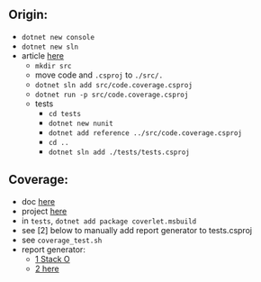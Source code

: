 
Origin:
---------

* `dotnet new console`
* `dotnet new sln`
* article [here](https://insimpleterms.blog/adding-nunit-tests-to-a-net-core-console-app)
    - `mkdir src`
    - move code and `.csproj` to `./src/.`
    - `dotnet sln add src/code.coverage.csproj`
    - `dotnet run -p src/code.coverage.csproj`
    - tests
        - `cd tests`
        - `dotnet new nunit`
        - `dotnet add reference ../src/code.coverage.csproj`
        - `cd ..`
        - `dotnet sln add ./tests/tests.csproj`

Coverage:
---------

* doc [here](https://github.com/coverlet-coverage/coverlet)
* project [here](https://github.com/coverlet-coverage/coverlet)
* in `tests`, `dotnet add package coverlet.msbuild` 
* see [2] below to manually add report generator to tests.csproj
* see `coverage_test.sh`
* report generator:
    - [1 Stack O](https://stackoverflow.com/questions/51911135/how-to-see-a-friendly-report-of-unit-tests-using-net-core-and-coverlet)
    - [2 here](https://medium.com/bluekiri/code-coverage-in-vsts-with-xunit-coverlet-and-reportgenerator-be2a64cd9c2f)
